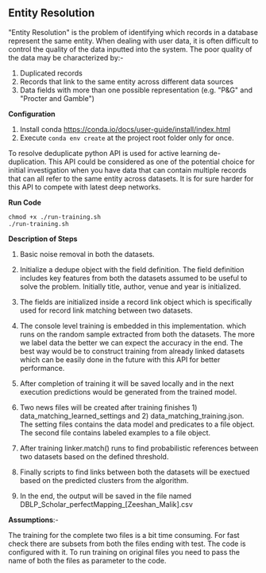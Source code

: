 ## Entity Resolution ##

"Entity Resolution" is the problem of identifying which records in a database
represent the same entity. When dealing with user data, it is often difficult to
control the quality of the data inputted into the system. The poor quality of the
data may be characterized by:-

1) Duplicated records
2) Records that link to the same entity across different data sources
3) Data fields with more than one possible representation (e.g. "P&G" and 
   "Procter and Gamble")
   
   
**Configuration**

1) Install conda https://conda.io/docs/user-guide/install/index.html
2) Execute ``conda env create`` at the project root folder only for once.


To resolve deduplicate python API is used for active learning de-duplication.
This API could be considered as one of the potential choice for initial investigation 
when you have data that can contain multiple records that can all refer to the same 
entity across datasets. It is for sure harder for this API to compete with latest deep 
networks.

**Run Code**

````
chmod +x ./run-training.sh
./run-training.sh
````

**Description of Steps**

1) Basic noise removal in both the datasets.

2) Initialize a dedupe object with the field definition. The field definition
   includes key features from both the datasets assumed to be useful to
   solve the problem. Initially title, author, venue and year is initialized.

3) The fields are initialized inside a record link object which is specifically
   used for record link matching between two datasets.

4) The console level training is embedded in this implementation. which runs on
   the random sample extracted from both the datasets. The more we label data 
   the better we can expect the accuracy in the end. The best way would be to 
   construct training from already linked datasets which can be easily done in 
   the future with this API for better performance.

5) After completion of training it will be saved locally and in the next execution 
   predictions would be generated from the trained model.

6) Two news files will be created after training finishes 1) data_matching_learned_settings
   and  2) data_matching_training.json. The setting files contains the data model
   and predicates to a file object. The second file contains labeled examples to a file
   object.

7) After training linker.match() runs to find probabilistic references between two
   datasets based on the defined threshold.

8) Finally scripts to find links between both the datasets will be exectued based on 
   the predicted clusters from the algorithm.
   
9) In the end, the output will be saved in the file named DBLP_Scholar_perfectMapping_[Zeeshan_Malik].csv


**Assumptions**:-

The training for the complete two files is a bit time consuming. For fast check there are subsets from 
both the files ending with test. The code is configured with it. To run training on original files you
need to pass the name of both the files as parameter to the code.



 

 
 
